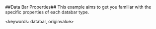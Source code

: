 ##Data Bar Properties##
This example aims to get you familiar with the specific properties of each databar type.

<keywords: databar, originvalue>